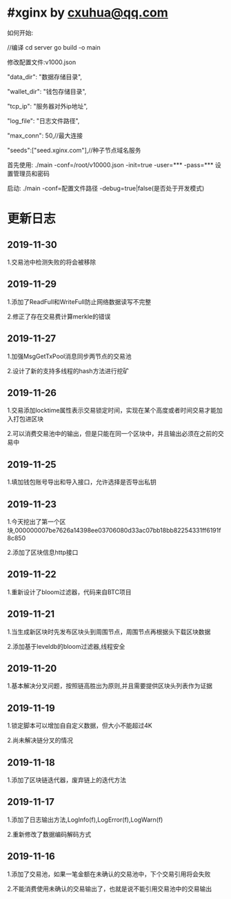 #xginx by cxuhua@qq.com
=====================================
如何开始:

//编译
cd server
go build -o main

修改配置文件:v1000.json

"data_dir": "数据存储目录",

"wallet_dir": "钱包存储目录",

"tcp_ip": "服务器对外ip地址",

"log_file": "日志文件路径",

"max_conn": 50,//最大连接

"seeds":["seed.xginx.com"],//种子节点域名服务

首先使用: ./main -conf=/root/v10000.json -init=true -user=*** -pass=*** 设置管理员和密码

启动: ./main -conf=配置文件路径 -debug=true|false(是否处于开发模式)

更新日志
=====================================
2019-11-30
----------------
1.交易池中检测失败的将会被移除

2019-11-29
----------------
1.添加了ReadFull和WriteFull防止网络数据读写不完整

2.修正了存在交易费计算merkle的错误

2019-11-27
----------------
1.加强MsgGetTxPool消息同步两节点的交易池

2.设计了新的支持多线程的hash方法进行挖矿

2019-11-26
----------------
1.交易添加locktime属性表示交易锁定时间，实现在某个高度或者时间交易才能加入打包进区块

2.可以消费交易池中的输出，但是只能在同一个区块中，并且输出必须在之前的交易中

2019-11-25
----------------
1.填加钱包账号导出和导入接口，允许选择是否导出私钥

2019-11-23
----------------
1.今天挖出了第一个区块,000000007be7626a14398ee03706080d33ac07bb18bb82254331ff6191f8c850

2.添加了区块信息http接口

2019-11-22
----------------
1.重新设计了bloom过滤器，代码来自BTC项目

2019-11-21
----------------
1.当生成新区块时先发布区块头到周围节点，周围节点再根据头下载区块数据

2.添加基于leveldb的bloom过滤器,线程安全


2019-11-20
----------------
1.基本解决分叉问题，按照链高胜出为原则,并且需要提供区块头列表作为证据


2019-11-19
----------------
1.锁定脚本可以增加自自定义数据，但大小不能超过4K

2.尚未解决链分叉的情况


2019-11-18
----------------
1.添加了区块链迭代器，废弃链上的迭代方法


2019-11-17
----------------
1.添加了日志输出方法,LogInfo(f),LogError(f),LogWarn(f)

2.重新修改了数据编码解码方式


2019-11-16
----------------
1.添加了交易池，如果一笔金额在未确认的交易池中，下个交易引用将会失败

2.不能消费使用未确认的交易输出了，也就是说不能引用交易池中的交易输出